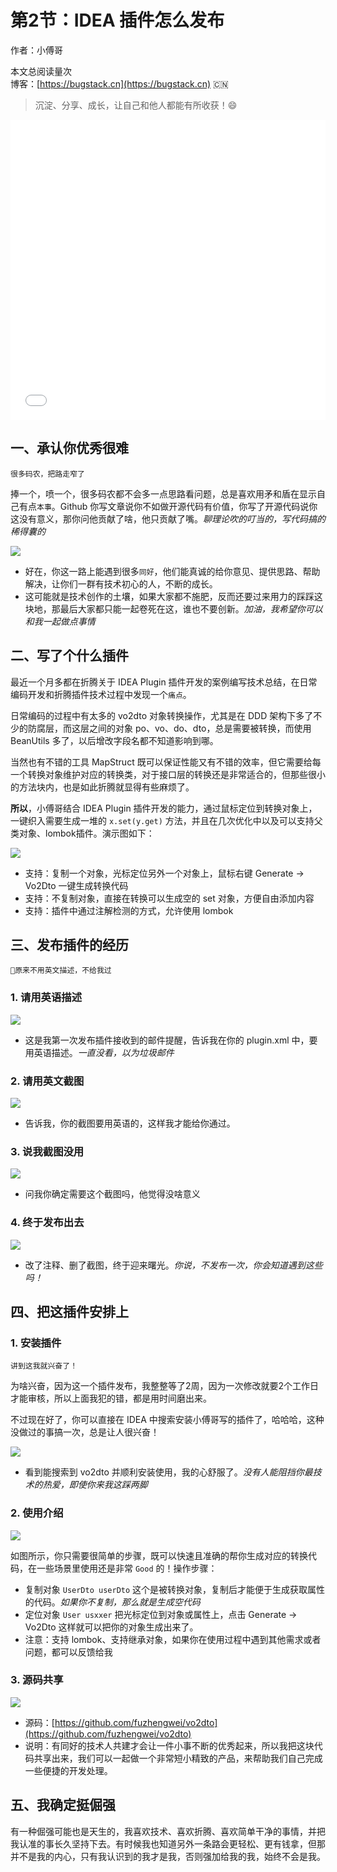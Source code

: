 # 第2节：IDEA 插件怎么发布

作者：小傅哥
<script async src="//busuanzi.ibruce.info/busuanzi/2.3/busuanzi.pure.mini.js">
</script>
本文总阅读量<span id="busuanzi_value_page_pv"></span>次
<br/>博客：[https://bugstack.cn](https://bugstack.cn)
:cn:

>沉淀、分享、成长，让自己和他人都能有所收获！😄

<iframe id="B-Video" src="//player.bilibili.com/player.html?aid=253158803&bvid=BV13Y411h7fv&cid=485549535&page=1" scrolling="no" border="0" frameborder="no" framespacing="0" allowfullscreen="true" width="100%" height="480"> </iframe>

## 一、承认你优秀很难

`很多码农，把路走窄了`

捧一个，喷一个，很多码农都不会多一点思路看问题，总是喜欢用矛和盾在显示自己有点`本事`。Github 你写文章说你不如做开源代码有价值，你写了开源代码说你这没有意义，那你问他贡献了啥，他只贡献了嘴。*聊理论吹的叮当的，写代码搞的稀得囊的*

![](https://bugstack.cn/images/article/assembly/assembly-211228-01.png)

- 好在，你这一路上能遇到很多`同好`，他们能真诚的给你意见、提供思路、帮助解决，让你们一群有技术初心的人，不断的成长。
- 这可能就是技术创作的土壤，如果大家都不施肥，反而还要过来用力的踩踩这块地，那最后大家都只能一起卷死在这，谁也不要创新。*加油，我希望你可以和我一起做点事情*

## 二、写了个什么插件

最近一个月多都在折腾关于 IDEA Plugin 插件开发的案例编写技术总结，在日常编码开发和折腾插件技术过程中发现一个`痛点`。

日常编码的过程中有太多的 vo2dto 对象转换操作，尤其是在 DDD 架构下多了不少的防腐层，而这层之间的对象 po、vo、do、dto，总是需要被转换，而使用 BeanUtils 多了，以后增改字段名都不知道影响到哪。

当然也有不错的工具 MapStruct 既可以保证性能又有不错的效率，但它需要给每一个转换对象维护对应的转换类，对于接口层的转换还是非常适合的，但那些很小的方法块内，也是如此折腾就显得有些麻烦了。

**所以**，小傅哥结合 IDEA Plugin 插件开发的能力，通过鼠标定位到转换对象上，一键织入需要生成一堆的 `x.set(y.get)` 方法，并且在几次优化中以及可以支持父类对象、lombok插件。演示图如下：

![](https://bugstack.cn/images/article/assembly/assembly-211228-02.png)

- 支持：复制一个对象，光标定位另外一个对象上，鼠标右键 Generate -> Vo2Dto 一键生成转换代码
- 支持：不复制对象，直接在转换可以生成空的 set 对象，方便自由添加内容
- 支持：插件中通过注解检测的方式，允许使用 lombok

## 三、发布插件的经历

`🤔原来不用英文描述，不给我过`

### 1. 请用英语描述

![](https://bugstack.cn/images/article/assembly/assembly-211228-03.png)

- 这是我第一次发布插件接收到的邮件提醒，告诉我在你的 plugin.xml 中，要用英语描述。*一直没看，以为垃圾邮件*

### 2. 请用英文截图

![](https://bugstack.cn/images/article/assembly/assembly-211228-04.png)

- 告诉我，你的截图要用英语的，这样我才能给你通过。

### 3. 说我截图没用

![](https://bugstack.cn/images/article/assembly/assembly-211228-05.png)

- 问我你确定需要这个截图吗，他觉得没啥意义

### 4. 终于发布出去

![](https://bugstack.cn/images/article/assembly/assembly-211228-06.png)

- 改了注释、删了截图，终于迎来曙光。*你说，不发布一次，你会知道遇到这些吗！*

## 四、把这插件安排上

### 1. 安装插件

`讲到这我就兴奋了！`

为啥兴奋，因为这一个插件发布，我整整等了2周，因为一次修改就要2个工作日才能审核，所以上面我犯的错，都是用时间磨出来。

不过现在好了，你可以直接在 IDEA 中搜索安装小傅哥写的插件了，哈哈哈，这种没做过的事搞一次，总是让人很兴奋！

![](https://bugstack.cn/images/article/assembly/assembly-211228-07.png)

- 看到能搜索到 vo2dto 并顺利安装使用，我的心舒服了。*没有人能阻挡你最技术的热爱，即使你来我这踩两脚*

### 2. 使用介绍

![](https://bugstack.cn/images/article/assembly/assembly-211228-08.png)

如图所示，你只需要很简单的步骤，既可以快速且准确的帮你生成对应的转换代码，在一些场景里使用还是非常 `Good` 的！操作步骤：

- 复制对象 `UserDto userDto` 这个是被转换对象，复制后才能便于生成获取属性的代码。*如果你不复制，那么就是生成空代码*
- 定位对象 `User usxxer` 把光标定位到对象或属性上，点击 Generate -> Vo2Dto 这样就可以把你的对象生成出来了。
- 注意：支持 lombok、支持继承对象，如果你在使用过程中遇到其他需求或者问题，都可以反馈给我

### 3. 源码共享

![](https://bugstack.cn/images/article/assembly/assembly-211228-09.png)

- 源码：[https://github.com/fuzhengwei/vo2dto](https://github.com/fuzhengwei/vo2dto)
- 说明：有同好的技术人共建才会让一件小事不断的优秀起来，所以我把这块代码共享出来，我们可以一起做一个非常短小精致的产品，来帮助我们自己完成一些便捷的开发处理。

## 五、我确定挺倔强

有一种倔强可能也是天生的，我喜欢技术、喜欢折腾、喜欢简单干净的事情，并把我认准的事长久坚持下去。有时候我也知道另外一条路会更轻松、更有钱拿，但那并不是我的内心，只有我认识到的我才是我，否则强加给我的我，始终不会是我。